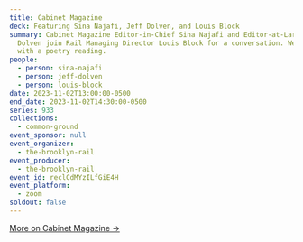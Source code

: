 ```yaml
---
title: Cabinet Magazine
deck: Featuring Sina Najafi, Jeff Dolven, and Louis Block
summary: Cabinet Magazine Editor-in-Chief Sina Najafi and Editor-at-Large Jeff
  Dolven join Rail Managing Director Louis Block for a conversation. We conclude
  with a poetry reading.
people:
  - person: sina-najafi
  - person: jeff-dolven
  - person: louis-block
date: 2023-11-02T13:00:00-0500
end_date: 2023-11-02T14:30:00-0500
series: 933
collections:
  - common-ground
event_sponsor: null
event_organizer:
  - the-brooklyn-rail
event_producer:
  - the-brooklyn-rail
event_id: reclCdMYzILfGiE4H
event_platform:
  - zoom
soldout: false
---
```

[M﻿ore on Cabinet Magazine →](https://www.cabinetmagazine.org/)
